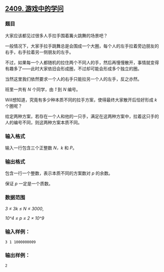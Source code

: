 ## [2409. 游戏中的学问](https://www.acwing.com/problem/content/2411/)

### 题目

大家应该都见过很多人手拉手围着篝火跳舞的场景吧？

一般情况下，大家手拉手跳舞总是会围成一个大圈，每个人的左手拉着旁边朋友的右手，右手拉着另一侧朋友的左手。

不过，如果每一个人都随机的拉住两个不同人的手，然后再慢慢散开，事情就变得有趣多了——此时大家依旧会形成圈，不过却可能会形成多个独立的圈。

当然这里我们依然要求一个人的右手只能拉另一个人的左手，反之亦然。

班里一共有 *N* 个同学，由 *1* 到 *N* 编号。

Will想知道，究竟有多少种本质不同的拉手方案，使得最终大家散开后恰好形成 *k* 个圈呢？

给定两种方案，若存在一个人和他的一只手，满足在这两种方案中，拉着这只手的人的编号不同，则这两种方案本质不同。

### 输入格式

输入一行包含三个正整数 *N，k* 和 *P*。

### 输出格式

包含一行一个整数，表示本质不同的方案数对 *p* 的余数。

保证 *p* 一定是一个质数。

### 数据范围

*3 ≤ 3k ≤ N ≤ 3000*,

*10^4 ≤ p ≤ 2 × 10^9*

### 输入样例：

```
3 1 1000000009
```

### 输出样例：

```
2
```
